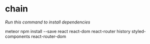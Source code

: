 # chain

*Run this command to install dependencies*

meteor npm install --save react react-dom react-router history styled-components react-router-dom

